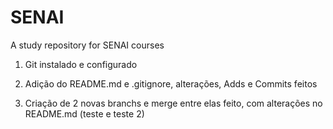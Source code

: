 # SENAI
A study repository for SENAI courses

1. Git instalado e configurado

2. Adição do README.md e .gitignore, alterações, Adds e Commits feitos

3. Criação de 2 novas branchs e merge entre elas feito, com alterações no README.md (teste e teste 2)
